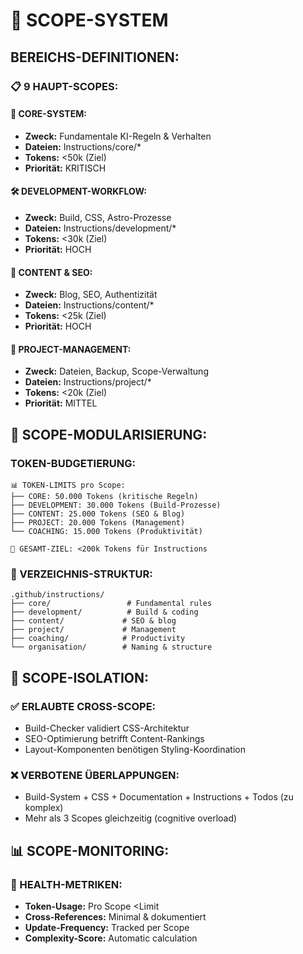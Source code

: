 # 🎯 SCOPE-SYSTEM

## **BEREICHS-DEFINITIONEN:**

### **📋 9 HAUPT-SCOPES:**

#### **🧠 CORE-SYSTEM:**
- **Zweck:** Fundamentale KI-Regeln & Verhalten
- **Dateien:** Instructions/core/*
- **Tokens:** <50k (Ziel)
- **Priorität:** KRITISCH

#### **🛠️ DEVELOPMENT-WORKFLOW:**
- **Zweck:** Build, CSS, Astro-Prozesse
- **Dateien:** Instructions/development/*
- **Tokens:** <30k (Ziel)
- **Priorität:** HOCH

#### **📄 CONTENT & SEO:**
- **Zweck:** Blog, SEO, Authentizität
- **Dateien:** Instructions/content/*
- **Tokens:** <25k (Ziel)
- **Priorität:** HOCH

#### **🔧 PROJECT-MANAGEMENT:**
- **Zweck:** Dateien, Backup, Scope-Verwaltung
- **Dateien:** Instructions/project/*
- **Tokens:** <20k (Ziel)
- **Priorität:** MITTEL

## **🔄 SCOPE-MODULARISIERUNG:**

### **TOKEN-BUDGETIERUNG:**
```
📊 TOKEN-LIMITS pro Scope:
├── CORE: 50.000 Tokens (kritische Regeln)
├── DEVELOPMENT: 30.000 Tokens (Build-Prozesse)
├── CONTENT: 25.000 Tokens (SEO & Blog)
├── PROJECT: 20.000 Tokens (Management)
└── COACHING: 15.000 Tokens (Produktivität)

🎯 GESAMT-ZIEL: <200k Tokens für Instructions
```

### **📁 VERZEICHNIS-STRUKTUR:**
```
.github/instructions/
├── core/                 # Fundamental rules
├── development/          # Build & coding
├── content/             # SEO & blog  
├── project/             # Management
├── coaching/            # Productivity
└── organisation/        # Naming & structure
```

## **🚦 SCOPE-ISOLATION:**

### **✅ ERLAUBTE CROSS-SCOPE:**
- Build-Checker validiert CSS-Architektur
- SEO-Optimierung betrifft Content-Rankings
- Layout-Komponenten benötigen Styling-Koordination

### **❌ VERBOTENE ÜBERLAPPUNGEN:**
- Build-System + CSS + Documentation + Instructions + Todos (zu komplex)
- Mehr als 3 Scopes gleichzeitig (cognitive overload)

## **📊 SCOPE-MONITORING:**

### **🎯 HEALTH-METRIKEN:**
- **Token-Usage:** Pro Scope <Limit
- **Cross-References:** Minimal & dokumentiert
- **Update-Frequency:** Tracked per Scope
- **Complexity-Score:** Automatic calculation
